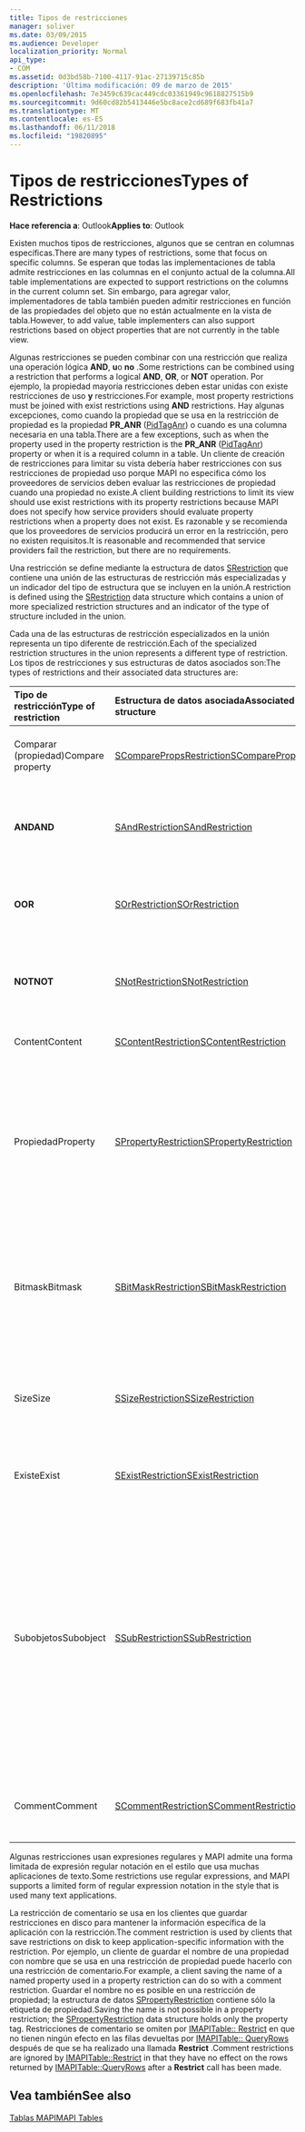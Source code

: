 ```yaml
---
title: Tipos de restricciones
manager: soliver
ms.date: 03/09/2015
ms.audience: Developer
localization_priority: Normal
api_type:
- COM
ms.assetid: 0d3bd58b-7100-4117-91ac-27139715c85b
description: 'Última modificación: 09 de marzo de 2015'
ms.openlocfilehash: 7e3459c639cac449cdc03361949c9618827515b9
ms.sourcegitcommit: 9d60cd82b5413446e5bc8ace2cd689f683fb41a7
ms.translationtype: MT
ms.contentlocale: es-ES
ms.lasthandoff: 06/11/2018
ms.locfileid: "19820895"
---
```

# <a name="types-of-restrictions"></a><span data-ttu-id="6b489-103">Tipos de restricciones</span><span class="sxs-lookup"><span data-stu-id="6b489-103">Types of Restrictions</span></span>

  
  
<span data-ttu-id="6b489-104">**Hace referencia a**: Outlook</span><span class="sxs-lookup"><span data-stu-id="6b489-104">**Applies to**: Outlook</span></span> 
  
<span data-ttu-id="6b489-105">Existen muchos tipos de restricciones, algunos que se centran en columnas específicas.</span><span class="sxs-lookup"><span data-stu-id="6b489-105">There are many types of restrictions, some that focus on specific columns.</span></span> <span data-ttu-id="6b489-106">Se esperan que todas las implementaciones de tabla admite restricciones en las columnas en el conjunto actual de la columna.</span><span class="sxs-lookup"><span data-stu-id="6b489-106">All table implementations are expected to support restrictions on the columns in the current column set.</span></span> <span data-ttu-id="6b489-107">Sin embargo, para agregar valor, implementadores de tabla también pueden admitir restricciones en función de las propiedades del objeto que no están actualmente en la vista de tabla.</span><span class="sxs-lookup"><span data-stu-id="6b489-107">However, to add value, table implementers can also support restrictions based on object properties that are not currently in the table view.</span></span>
  
<span data-ttu-id="6b489-108">Algunas restricciones se pueden combinar con una restricción que realiza una operación lógica **AND**, **u**o **no** .</span><span class="sxs-lookup"><span data-stu-id="6b489-108">Some restrictions can be combined using a restriction that performs a logical **AND**, **OR**, or **NOT** operation.</span></span> <span data-ttu-id="6b489-109">Por ejemplo, la propiedad mayoría restricciones deben estar unidas con existe restricciones de uso **y** restricciones.</span><span class="sxs-lookup"><span data-stu-id="6b489-109">For example, most property restrictions must be joined with exist restrictions using **AND** restrictions.</span></span> <span data-ttu-id="6b489-110">Hay algunas excepciones, como cuando la propiedad que se usa en la restricción de propiedad es la propiedad **PR_ANR** ([PidTagAnr](pidtaganr-canonical-property.md)) o cuando es una columna necesaria en una tabla.</span><span class="sxs-lookup"><span data-stu-id="6b489-110">There are a few exceptions, such as when the property used in the property restriction is the **PR_ANR** ([PidTagAnr](pidtaganr-canonical-property.md)) property or when it is a required column in a table.</span></span> <span data-ttu-id="6b489-111">Un cliente de creación de restricciones para limitar su vista debería haber restricciones con sus restricciones de propiedad uso porque MAPI no especifica cómo los proveedores de servicios deben evaluar las restricciones de propiedad cuando una propiedad no existe.</span><span class="sxs-lookup"><span data-stu-id="6b489-111">A client building restrictions to limit its view should use exist restrictions with its property restrictions because MAPI does not specify how service providers should evaluate property restrictions when a property does not exist.</span></span> <span data-ttu-id="6b489-112">Es razonable y se recomienda que los proveedores de servicios producirá un error en la restricción, pero no existen requisitos.</span><span class="sxs-lookup"><span data-stu-id="6b489-112">It is reasonable and recommended that service providers fail the restriction, but there are no requirements.</span></span> 
  
<span data-ttu-id="6b489-113">Una restricción se define mediante la estructura de datos [SRestriction](srestriction.md) que contiene una unión de las estructuras de restricción más especializadas y un indicador del tipo de estructura que se incluyen en la unión.</span><span class="sxs-lookup"><span data-stu-id="6b489-113">A restriction is defined using the [SRestriction](srestriction.md) data structure which contains a union of more specialized restriction structures and an indicator of the type of structure included in the union.</span></span> 
  
<span data-ttu-id="6b489-114">Cada una de las estructuras de restricción especializados en la unión representa un tipo diferente de restricción.</span><span class="sxs-lookup"><span data-stu-id="6b489-114">Each of the specialized restriction structures in the union represents a different type of restriction.</span></span> <span data-ttu-id="6b489-115">Los tipos de restricciones y sus estructuras de datos asociados son:</span><span class="sxs-lookup"><span data-stu-id="6b489-115">The types of restrictions and their associated data structures are:</span></span>
  
|<span data-ttu-id="6b489-116">**Tipo de restricción**</span><span class="sxs-lookup"><span data-stu-id="6b489-116">**Type of restriction**</span></span>|<span data-ttu-id="6b489-117">**Estructura de datos asociada**</span><span class="sxs-lookup"><span data-stu-id="6b489-117">**Associated data structure**</span></span>|<span data-ttu-id="6b489-118">**Descripción**</span><span class="sxs-lookup"><span data-stu-id="6b489-118">**Description**</span></span>|
|:-----|:-----|:-----|
|<span data-ttu-id="6b489-119">Comparar (propiedad)</span><span class="sxs-lookup"><span data-stu-id="6b489-119">Compare property</span></span>  <br/> |[<span data-ttu-id="6b489-120">SComparePropsRestriction</span><span class="sxs-lookup"><span data-stu-id="6b489-120">SComparePropsRestriction</span></span>](scomparepropsrestriction.md) <br/> |<span data-ttu-id="6b489-121">Compara dos propiedades del mismo tipo.</span><span class="sxs-lookup"><span data-stu-id="6b489-121">Compares two properties of the same type.</span></span>  <br/> |
|<span data-ttu-id="6b489-122">**AND**</span><span class="sxs-lookup"><span data-stu-id="6b489-122">**AND**</span></span> <br/> |[<span data-ttu-id="6b489-123">SAndRestriction</span><span class="sxs-lookup"><span data-stu-id="6b489-123">SAndRestriction</span></span>](sandrestriction.md) <br/> |<span data-ttu-id="6b489-124">Realiza una operación **AND** lógica en dos o más restricciones.</span><span class="sxs-lookup"><span data-stu-id="6b489-124">Performs a logical **AND** operation on two or more restrictions.</span></span>  <br/> |
|<span data-ttu-id="6b489-125">**O**</span><span class="sxs-lookup"><span data-stu-id="6b489-125">**OR**</span></span> <br/> |[<span data-ttu-id="6b489-126">SOrRestriction</span><span class="sxs-lookup"><span data-stu-id="6b489-126">SOrRestriction</span></span>](sorrestriction.md) <br/> |<span data-ttu-id="6b489-127">Realiza una operación **OR** lógica en dos o más restricciones.</span><span class="sxs-lookup"><span data-stu-id="6b489-127">Performs a logical **OR** operation on two or more restrictions.</span></span>  <br/> |
|<span data-ttu-id="6b489-128">**NOT**</span><span class="sxs-lookup"><span data-stu-id="6b489-128">**NOT**</span></span> <br/> |[<span data-ttu-id="6b489-129">SNotRestriction</span><span class="sxs-lookup"><span data-stu-id="6b489-129">SNotRestriction</span></span>](snotrestriction.md) <br/> |<span data-ttu-id="6b489-130">Realiza una operación **NOT** lógica en dos o más restricciones.</span><span class="sxs-lookup"><span data-stu-id="6b489-130">Performs a logical **NOT** operation on two or more restrictions.</span></span>  <br/> |
|<span data-ttu-id="6b489-131">Content</span><span class="sxs-lookup"><span data-stu-id="6b489-131">Content</span></span>  <br/> |[<span data-ttu-id="6b489-132">SContentRestriction</span><span class="sxs-lookup"><span data-stu-id="6b489-132">SContentRestriction</span></span>](scontentrestriction.md) <br/> |<span data-ttu-id="6b489-133">Busca datos especificado.</span><span class="sxs-lookup"><span data-stu-id="6b489-133">Locates specified data.</span></span>  <br/> |
|<span data-ttu-id="6b489-134">Propiedad</span><span class="sxs-lookup"><span data-stu-id="6b489-134">Property</span></span>  <br/> |[<span data-ttu-id="6b489-135">SPropertyRestriction</span><span class="sxs-lookup"><span data-stu-id="6b489-135">SPropertyRestriction</span></span>](spropertyrestriction.md) <br/> |<span data-ttu-id="6b489-136">Especifica un valor de esa propiedad como criterios de coincidencia.</span><span class="sxs-lookup"><span data-stu-id="6b489-136">Specifies a particular property value as criteria for matching.</span></span> <span data-ttu-id="6b489-137">Puede utilizarse, por ejemplo, para buscar un determinado tipo de datos adjuntos.</span><span class="sxs-lookup"><span data-stu-id="6b489-137">Can be used, for example, to search for a particular type of attachment.</span></span>  <br/> |
|<span data-ttu-id="6b489-138">Bitmask</span><span class="sxs-lookup"><span data-stu-id="6b489-138">Bitmask</span></span>  <br/> |[<span data-ttu-id="6b489-139">SBitMaskRestriction</span><span class="sxs-lookup"><span data-stu-id="6b489-139">SBitMaskRestriction</span></span>](sbitmaskrestriction.md) <br/> |<span data-ttu-id="6b489-140">Se aplica una máscara de bits para una propiedad PT_LONG, normalmente para determinar si se establecen indicadores determinados.</span><span class="sxs-lookup"><span data-stu-id="6b489-140">Applies a bitmask to a PT_LONG property, typically to determine whether particular flags are set.</span></span>  <br/> |
|<span data-ttu-id="6b489-141">Size</span><span class="sxs-lookup"><span data-stu-id="6b489-141">Size</span></span>  <br/> |[<span data-ttu-id="6b489-142">SSizeRestriction</span><span class="sxs-lookup"><span data-stu-id="6b489-142">SSizeRestriction</span></span>](ssizerestriction.md) <br/> |<span data-ttu-id="6b489-143">Comprueba el tamaño de una propiedad mediante operadores relacionales estándar.</span><span class="sxs-lookup"><span data-stu-id="6b489-143">Tests the size of a property using standard relational operators.</span></span>  <br/> |
|<span data-ttu-id="6b489-144">Existe</span><span class="sxs-lookup"><span data-stu-id="6b489-144">Exist</span></span>  <br/> |[<span data-ttu-id="6b489-145">SExistRestriction</span><span class="sxs-lookup"><span data-stu-id="6b489-145">SExistRestriction</span></span>](sexistrestriction.md) <br/> |<span data-ttu-id="6b489-146">Comprueba si un objeto tiene un valor para una propiedad.</span><span class="sxs-lookup"><span data-stu-id="6b489-146">Tests whether an object has a value for a property.</span></span>  <br/> |
|<span data-ttu-id="6b489-147">Subobjetos</span><span class="sxs-lookup"><span data-stu-id="6b489-147">Subobject</span></span>  <br/> |[<span data-ttu-id="6b489-148">SSubRestriction</span><span class="sxs-lookup"><span data-stu-id="6b489-148">SSubRestriction</span></span>](ssubrestriction.md) <br/> |<span data-ttu-id="6b489-149">Se usa para buscar a través de subobjetos u objetos que no se pueden tener acceso con un identificador de entrada, como los destinatarios y los datos adjuntos.</span><span class="sxs-lookup"><span data-stu-id="6b489-149">Used for searching through subobjects, or objects that cannot be accessed with an entry identifier, such as recipients and attachments.</span></span> <span data-ttu-id="6b489-150">Puede utilizarse, por ejemplo, para buscar los mensajes de un destinatario concreto.</span><span class="sxs-lookup"><span data-stu-id="6b489-150">Can be used, for example, to look for messages for a particular recipient.</span></span>  <br/> |
|<span data-ttu-id="6b489-151">Comment</span><span class="sxs-lookup"><span data-stu-id="6b489-151">Comment</span></span>  <br/> |[<span data-ttu-id="6b489-152">SCommentRestriction</span><span class="sxs-lookup"><span data-stu-id="6b489-152">SCommentRestriction</span></span>](scommentrestriction.md) <br/> |<span data-ttu-id="6b489-153">Asocia un objeto a un conjunto de propiedades con nombre.</span><span class="sxs-lookup"><span data-stu-id="6b489-153">Associates an object with a set of named properties.</span></span>  <br/> |
   
<span data-ttu-id="6b489-154">Algunas restricciones usan expresiones regulares y MAPI admite una forma limitada de expresión regular notación en el estilo que usa muchas aplicaciones de texto.</span><span class="sxs-lookup"><span data-stu-id="6b489-154">Some restrictions use regular expressions, and MAPI supports a limited form of regular expression notation in the style that is used many text applications.</span></span>
  
<span data-ttu-id="6b489-155">La restricción de comentario se usa en los clientes que guardar restricciones en disco para mantener la información específica de la aplicación con la restricción.</span><span class="sxs-lookup"><span data-stu-id="6b489-155">The comment restriction is used by clients that save restrictions on disk to keep application-specific information with the restriction.</span></span> <span data-ttu-id="6b489-156">Por ejemplo, un cliente de guardar el nombre de una propiedad con nombre que se usa en una restricción de propiedad puede hacerlo con una restricción de comentario.</span><span class="sxs-lookup"><span data-stu-id="6b489-156">For example, a client saving the name of a named property used in a property restriction can do so with a comment restriction.</span></span> <span data-ttu-id="6b489-157">Guardar el nombre no es posible en una restricción de propiedad; la estructura de datos [SPropertyRestriction](spropertyrestriction.md) contiene sólo la etiqueta de propiedad.</span><span class="sxs-lookup"><span data-stu-id="6b489-157">Saving the name is not possible in a property restriction; the [SPropertyRestriction](spropertyrestriction.md) data structure holds only the property tag.</span></span> <span data-ttu-id="6b489-158">Restricciones de comentario se omiten por [IMAPITable:: Restrict](imapitable-restrict.md) en que no tienen ningún efecto en las filas devueltas por [IMAPITable:: QueryRows](imapitable-queryrows.md) después de que se ha realizado una llamada **Restrict** .</span><span class="sxs-lookup"><span data-stu-id="6b489-158">Comment restrictions are ignored by [IMAPITable::Restrict](imapitable-restrict.md) in that they have no effect on the rows returned by [IMAPITable::QueryRows](imapitable-queryrows.md) after a **Restrict** call has been made.</span></span> 
  
## <a name="see-also"></a><span data-ttu-id="6b489-159">Vea también</span><span class="sxs-lookup"><span data-stu-id="6b489-159">See also</span></span>



[<span data-ttu-id="6b489-160">Tablas MAPI</span><span class="sxs-lookup"><span data-stu-id="6b489-160">MAPI Tables</span></span>](mapi-tables.md)

